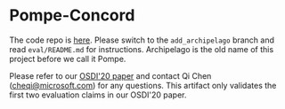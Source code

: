 # Pompe-Concord

The code repo is [here](https://github.com/Pompe-org/concord-bft). Please switch to the `add_archipelago` branch and read `eval/README.md` for instructions. Archipelago is the old name of this project before we call it Pompe. 

Please refer to our [OSDI'20 paper](https://www.usenix.org/conference/osdi20/presentation/zhang-yunhao) and contact Qi Chen (cheqi@microsoft.com) for any questions. This artifact only validates the first two evaluation claims in our OSDI'20 paper.
